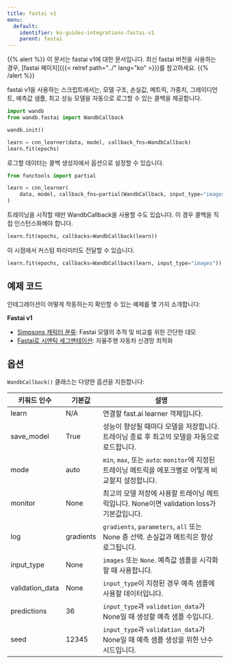 ```yaml
---
title: fastai v1
menu:
  default:
    identifier: ko-guides-integrations-fastai-v1
    parent: fastai
---
```


{{% alert %}}
이 문서는 fastai v1에 대한 문서입니다.
최신 fastai 버전을 사용하는 경우, [fastai 페이지]({{< relref path="../" lang="ko" >}})를 참고하세요.
{{% /alert %}}

fastai v1을 사용하는 스크립트에서는, 모델 구조, 손실값, 메트릭, 가중치, 그레이디언트, 예측값 샘플, 최고 성능 모델을 자동으로 로그할 수 있는 콜백을 제공합니다.

```python
import wandb
from wandb.fastai import WandbCallback

wandb.init()

learn = cnn_learner(data, model, callback_fns=WandbCallback)
learn.fit(epochs)
```

로그할 데이터는 콜백 생성자에서 옵션으로 설정할 수 있습니다.

```python
from functools import partial

learn = cnn_learner(
    data, model, callback_fns=partial(WandbCallback, input_type="images")
)
```

트레이닝을 시작할 때만 WandbCallback을 사용할 수도 있습니다. 이 경우 콜백을 직접 인스턴스화해야 합니다.

```python
learn.fit(epochs, callbacks=WandbCallback(learn))
```

이 시점에서 커스텀 파라미터도 전달할 수 있습니다.

```python
learn.fit(epochs, callbacks=WandbCallback(learn, input_type="images"))
```

## 예제 코드

인테그레이션이 어떻게 작동하는지 확인할 수 있는 예제를 몇 가지 소개합니다:

**Fastai v1**

* [Simpsons 캐릭터 분류](https://github.com/borisdayma/simpsons-fastai): Fastai 모델의 추적 및 비교를 위한 간단한 데모
* [Fastai로 시멘틱 세그멘테이션](https://github.com/borisdayma/semantic-segmentation): 자율주행 자동차 신경망 최적화

## 옵션

`WandbCallback()` 클래스는 다양한 옵션을 지원합니다:

| 키워드 인수      | 기본값    | 설명                                                                                              |
| ---------------- | --------- | -------------------------------------------------------------------------------------------------- |
| learn            | N/A       | 연결할 fast.ai learner 객체입니다.                                                                 |
| save_model       | True      | 성능이 향상될 때마다 모델을 저장합니다. 트레이닝 종료 후 최고의 모델을 자동으로 로드합니다.         |
| mode             | auto      | `min`, `max`, 또는 `auto`: `monitor`에 지정된 트레이닝 메트릭을 에포크별로 어떻게 비교할지 설정합니다.|
| monitor          | None      | 최고의 모델 저장에 사용할 트레이닝 메트릭입니다. None이면 validation loss가 기본값입니다.           |
| log              | gradients | `gradients`, `parameters`, `all` 또는 None 중 선택. 손실값과 메트릭은 항상 로그됩니다.             |
| input_type       | None      | `images` 또는 `None`. 예측값 샘플을 시각화할 때 사용합니다.                                         |
| validation_data  | None      | `input_type`이 지정된 경우 예측 샘플에 사용할 데이터입니다.                                         |
| predictions      | 36        | `input_type`과 `validation_data`가 None일 때 생성할 예측 샘플 수입니다.                            |
| seed             | 12345     | `input_type`과 `validation_data`가 None일 때 예측 샘플 생성을 위한 난수 시드입니다.                |